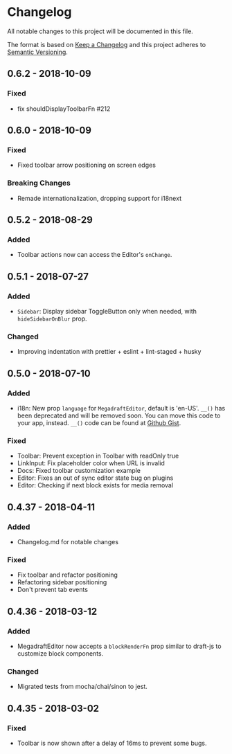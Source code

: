 # Changelog
All notable changes to this project will be documented in this file.

The format is based on [Keep a Changelog](http://keepachangelog.com/en/1.0.0/)
and this project adheres to [Semantic Versioning](http://semver.org/spec/v2.0.0.html).

## 0.6.2 - 2018-10-09
### Fixed
- fix shouldDisplayToolbarFn #212

## 0.6.0 - 2018-10-09
### Fixed
- Fixed toolbar arrow positioning on screen edges
### Breaking Changes
- Remade internationalization, dropping support for i18next

## 0.5.2 - 2018-08-29
### Added
- Toolbar actions now can access the Editor's `onChange`.

## 0.5.1 - 2018-07-27
### Added
- `Sidebar`: Display sidebar ToggleButton only when needed, with
  `hideSidebarOnBlur` prop.
### Changed
- Improving indentation with prettier + eslint + lint-staged + husky

## 0.5.0 - 2018-07-10
### Added
- i18n: New prop `language` for `MegadraftEditor`, default is 'en-US'. `__()` has been deprecated and will be removed soon. You can move this code to your app, instead. `__()` code can be found at [Github Gist][i18n-code].

[i18n-code]: https://gist.github.com/marcelometal/768454831c0c10ee03b939187b7bebbf
### Fixed
- Toolbar: Prevent exception in Toolbar with readOnly true
- LinkInput: Fix placeholder color when URL is invalid
- Docs: Fixed toolbar customization example
- Editor: Fixes an out of sync editor state bug on plugins
- Editor: Checking if next block exists for media removal

## 0.4.37 - 2018-04-11
### Added
- Changelog.md for notable changes
### Fixed
- Fix toolbar and refactor positioning
- Refactoring sidebar positioning
- Don't prevent tab events

## 0.4.36 - 2018-03-12
### Added
- MegadraftEditor now accepts a `blockRenderFn` prop similar to draft-js to customize block components.
### Changed
- Migrated tests from mocha/chai/sinon to jest.

## 0.4.35 - 2018-03-02
### Fixed
- Toolbar is now shown after a delay of 16ms to prevent some bugs.
